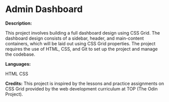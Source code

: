 # Admin Dashboard

**Description:** 

This project involves building a full dashboard design using CSS Grid. The dashboard design consists of a sidebar, header, and main-content containers, which will be laid out using CSS Grid properties. The project requires the use of HTML, CSS, and Git to set up the project and manage the codebase.


**Languages:**

HTML
CSS


**Credits:**
This project is inspired by the lessons and practice assignments on CSS Grid provided by the web development curriculum at TOP (The Odin Project).
